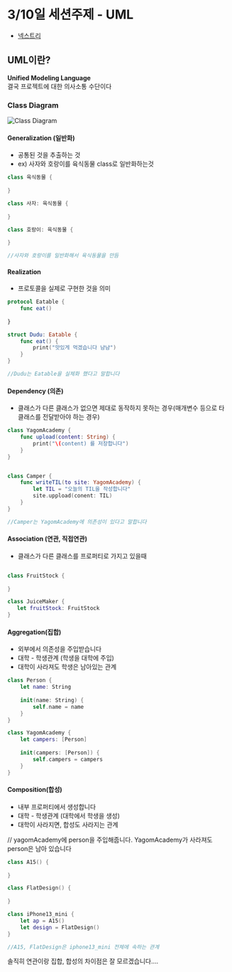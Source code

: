 # 3/10일 세션주제 - UML

- [넥스트리](https://www.nextree.co.kr/p6753/)

## UML이란?

**Unified Modeling Language**  
결국 프로젝트에 대한 의사소통 수단이다

### Class Diagram

![Class Diagram](https://www.nextree.co.kr/content/images/2021/01/--6-----------.png)

#### Generalization (일반화)

- 공통된 것을 추출하는 것
- ex) 사자와 호랑이를 육식동물 class로 일반화하는것

```swift
class 육식동물 {
    
}

class 사자: 육식동물 {
    
}

class 호랑이: 육식동물 {
    
}

//사자와 호랑이를 일반화해서 육식동물을 만듬

```


#### Realization

- 프로토콜을 실제로 구현한 것을 의미

```swift
protocol Eatable {
    func eat() 
    
}

struct Dudu: Eatable {
    func eat() {
        print("맛있게 먹겠습니다 냠냠")
    }
}

//Dudu는 Eatable을 실체화 했다고 말합니다
```

#### Dependency (의존)

- 클래스가 다른 클래스가 없으면 제대로 동작하지 못하는 경우(매개변수 등으로 타 클래스를 전달받아야 하는 경우)

```swift
class YagomAcademy {
    func upload(content: String) {
        print("\(content) 를 저장합니다")
    }
}


class Camper {
    func writeTIL(to site: YagomAcademy) {
        let TIL = "오늘의 TIL을 작성합니다"
        site.uppload(conent: TIL)
    }
}

//Camper는 YagomAcademy에 의존성이 있다고 말합니다
```

#### Association (연관, 직접연관)

- 클래스가 다른 클래스를 프로퍼티로 가지고 있을때

```swift

class FruitStock {
    
}

class JuiceMaker {
   let fruitStock: FruitStock
}


```

#### Aggregation(집합)

- 외부에서 의존성을 주입받습니다
- 대학 - 학생관계  (학생을 대학에 주입)
- 대학이 사라져도 학생은 남아있는 관계

```swift
class Person {
    let name: String
    
    init(name: String) {
        self.name = name
    }
}

class YagomAcademy {
    let campers: [Person]
    
    init(campers: [Person]) {
        self.campers = campers
    }
}
```

#### Composition(합성)

- 내부 프로퍼티에서 생성합니다
- 대학 - 학생관계  (대학에서 학생을 생성)
- 대학이 사라지면, 합성도 사라지는 관계

// yagomAcademy에 person을 주입해줍니다. YagomAcademy가 사라져도 person은 남아 있습니다

```swift
class A15() {
    
}

class FlatDesign() {
    
}

class iPhone13_mini {
    let ap = A15()
    let design = FlatDesign()
}

//A15, FlatDesign은 iphone13_mini 전체에 속하는 관계
```

솔직히 연관이랑 집합, 합성의 차이점은 잘 모르겠습니다....
